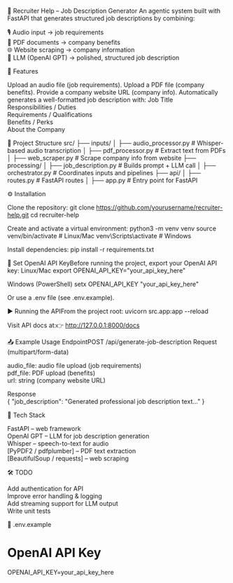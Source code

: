 📝 Recruiter Help – Job Description Generator
An agentic system built with FastAPI that generates structured job descriptions by combining:  

🎙️ Audio input → job requirements  
📄 PDF documents → company benefits  
🌐 Website scraping → company information  
🤖 LLM (OpenAI GPT) → polished, structured job description


🚀 Features

Upload an audio file (job requirements).
Upload a PDF file (company benefits).
Provide a company website URL (company info).
Automatically generates a well-formatted job description with:
Job Title  
Responsibilities / Duties  
Requirements / Qualifications  
Benefits / Perks  
About the Company




📂 Project Structure
src/
├── inputs/
│   ├── audio_processor.py  # Whisper-based audio transcription
│   ├── pdf_processor.py   # Extract text from PDFs
│   ├── web_scraper.py     # Scrape company info from website
├── processing/
│   ├── job_description.py # Builds prompt + LLM call
│   ├── orchestrator.py    # Coordinates inputs and pipelines
├── api/
│   ├── routes.py          # FastAPI routes
│   ├── app.py             # Entry point for FastAPI


⚙️ Installation

Clone the repository:
git clone https://github.com/yourusername/recruiter-help.git
cd recruiter-help


Create and activate a virtual environment:
python3 -m venv venv
source venv/bin/activate   # Linux/Mac
venv\Scripts\activate      # Windows


Install dependencies:
pip install -r requirements.txt


🔑 Set OpenAI API KeyBefore running the project, export your OpenAI API key:
Linux/Mac
export OPENAI_API_KEY="your_api_key_here"

Windows (PowerShell)
setx OPENAI_API_KEY "your_api_key_here"

Or use a .env file (see .env.example).

▶️ Running the APIFrom the project root:
uvicorn src.app:app --reload


Visit API docs at:👉 http://127.0.0.1:8000/docs



📤 Example Usage
EndpointPOST /api/generate-job-description
Request (multipart/form-data)  

audio_file: audio file upload (job requirements)  
pdf_file: PDF upload (benefits)  
url: string (company website URL)

Response  
{
  "job_description": "Generated professional job description text..."
}


🧰 Tech Stack

FastAPI – web framework  
OpenAI GPT – LLM for job description generation  
Whisper – speech-to-text for audio  
[PyPDF2 / pdfplumber] – PDF text extraction  
[BeautifulSoup / requests] – web scraping


🛠️ TODO

Add authentication for API  
Improve error handling & logging  
Add streaming support for LLM output  
Write unit tests


📄 .env.example
# OpenAI API Key
OPENAI_API_KEY=your_api_key_here
